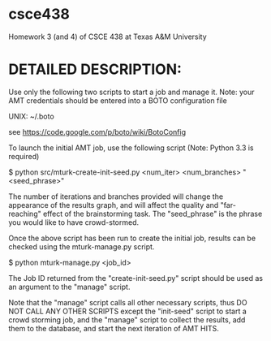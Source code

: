 csce438
=======

Homework 3 (and 4) of CSCE 438 at Texas A&amp;M University


DETAILED DESCRIPTION:
=====================
Use only the following two scripts to start a job and manage it.
Note: your AMT credentials should be entered into a BOTO configuration file

   UNIX: ~/.boto

   see https://code.google.com/p/boto/wiki/BotoConfig

To launch the initial AMT job, use the following script (Note: Python 3.3 is required)

   $ python src/mturk-create-init-seed.py <num_iter> <num_branches> "<seed_phrase>"

The number of iterations and branches provided will change the appearance of the results graph, and will affect the quality and "far-reaching" effect of the brainstorming task.  The "seed_phrase" is the phrase you would like to have crowd-stormed.

Once the above script has been run to create the initial job, results can be checked using the mturk-manage.py script.

   $ python mturk-manage.py <job_id>

The Job ID returned from the "create-init-seed.py" script should be used as an argument to the "manage" script.  

Note that the "manage" script calls all other necessary scripts, thus DO NOT CALL ANY OTHER SCRIPTS except the "init-seed" script to start a crowd storming job, and the "manage" script to collect the 
results, add them to the database, and start the next iteration of AMT HITS.

